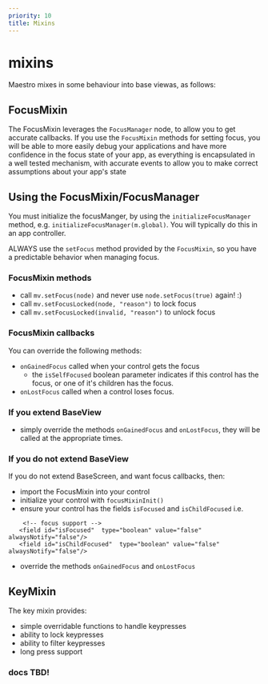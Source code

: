 ```yaml
---
priority: 10
title: Mixins
---
```

# mixins
Maestro mixes in some behaviour into base viewas, as follows:

## FocusMixin

The FocusMixin leverages the `FocusManager` node, to allow you to get accurate callbacks. If you use the `FocusMixin` methods for setting focus, you will be able to more easily debug your applications and have more confidence in the focus state of your app, as everything is encapsulated in a well tested mechanism, with accurate events to allow you to make correct assumptions about your app's state

## Using the FocusMixin/FocusManager

You must initialize the focusManger, by using the `initializeFocusManager`
  method, e.g. `initializeFocusManager(m.global)`. You will typically do this in an app controller.

ALWAYS use the `setFocus` method provided by the `FocusMixin`, so you have a predictable behavior when managing focus.

### FocusMixin methods

- call `mv.setFocus(node)` and never use `node.setFocus(true)` again! :)
- call `mv.setFocusLocked(node, "reason")` to lock focus
- call `mv.setFocusLocked(invalid, "reason")` to unlock focus



### FocusMixin callbacks
  You can override the following methods:

 - `onGainedFocus` called when your control gets the focus
   - the `isSelfFocused` boolean parameter indicates if this control has the focus, or one of it's children has the focus.
 - `onLostFocus` called when a control loses focus.

### If you extend BaseView

  - simply override the methods `onGainedFocus` and `onLostFocus`, they will be called at the appropriate times.

### If you do not extend BaseView
If you do not extend BaseScreen, and want focus callbacks, then:

 - import the FocusMixin into your control
 - initialize your control with `focusMixinInit()`
 - ensure your control has the fields `isFocused` and `isChildFocused`
 i.e.

 ```
     <!-- focus support -->
    <field id="isFocused"  type="boolean" value="false" alwaysNotify="false"/>
    <field id="isChildFocused"  type="boolean" value="false" alwaysNotify="false"/>
 ```

 - override the methods `onGainedFocus` and `onLostFocus`

## KeyMixin

The key mixin provides:

 - simple overridable functions to handle keypresses
 - ability to lock keypresses
 - ability to filter keypresses
 - long press support

### docs TBD!